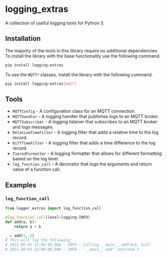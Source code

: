 # logging_extras

A collection of useful logging tools for Python 3.

## Installation

The majority of the tools in this library require no additional dependencies. To install the library with the base functionality use the following command.

```bash
pip install logging-extras
```

To use the `MQTT*` classes, install the library with the following command.

```bash
pip install logging-extras[mqtt]
```

## Tools

- `MQTTConfig` - A configuration class for an MQTT connection.
- `MQTThandler` - A logging handler that publishes logs to an MQTT broker.
- `MQTTSubscriber` - A logging listener that subscribes to an MQTT broker and logs messages.
- `RelativeTimeFilter` - A logging filter that adds a relative time to the log record.
- `DiffTimeFilter` - A logging filter that adds a time difference to the log record.
- `TieredFormatter` - A logging formatter that allows for different formatting based on the log level.
- `log_function_call` - A decorator that logs the arguments and return value of a function call.

## Examples

### `log_function_call`

```python
from logger_extras import log_function_call

@log_function_call(level=logging.INFO)
def add(a, b):
    return a + b

_ = add(1, 2)
# This will log the following:
# 2021-08-03 12:00:00,000 - INFO - Calling __main__.add(a=1, b=2)
# 2021-08-03 12:00:00,000 - INFO - '__main__.add' returned 3
```

